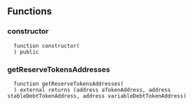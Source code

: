 


## Functions
### constructor
```solidity
  function constructor(
  ) public
```




### getReserveTokensAddresses
```solidity
  function getReserveTokensAddresses(
  ) external returns (address aTokenAddress, address stableDebtTokenAddress, address variableDebtTokenAddress)
```





